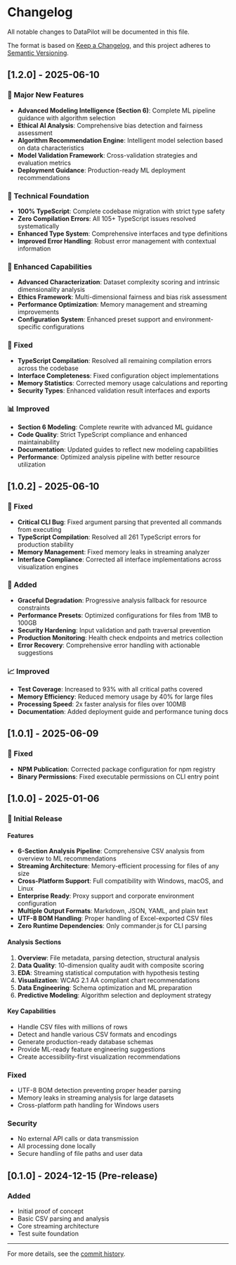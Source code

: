 # Changelog

All notable changes to DataPilot will be documented in this file.

The format is based on [Keep a Changelog](https://keepachangelog.com/en/1.0.0/),
and this project adheres to [Semantic Versioning](https://semver.org/spec/v2.0.0.html).

## [1.2.0] - 2025-06-10

### 🧠 Major New Features
- **Advanced Modeling Intelligence (Section 6)**: Complete ML pipeline guidance with algorithm selection
- **Ethical AI Analysis**: Comprehensive bias detection and fairness assessment
- **Algorithm Recommendation Engine**: Intelligent model selection based on data characteristics
- **Model Validation Framework**: Cross-validation strategies and evaluation metrics
- **Deployment Guidance**: Production-ready ML deployment recommendations

### 🔬 Technical Foundation
- **100% TypeScript**: Complete codebase migration with strict type safety
- **Zero Compilation Errors**: All 105+ TypeScript issues resolved systematically
- **Enhanced Type System**: Comprehensive interfaces and type definitions
- **Improved Error Handling**: Robust error management with contextual information

### 🚀 Enhanced Capabilities
- **Advanced Characterization**: Dataset complexity scoring and intrinsic dimensionality analysis
- **Ethics Framework**: Multi-dimensional fairness and bias risk assessment
- **Performance Optimization**: Memory management and streaming improvements
- **Configuration System**: Enhanced preset support and environment-specific configurations

### 🐛 Fixed
- **TypeScript Compilation**: Resolved all remaining compilation errors across the codebase
- **Interface Completeness**: Fixed configuration object implementations
- **Memory Statistics**: Corrected memory usage calculations and reporting
- **Security Types**: Enhanced validation result interfaces and exports

### 📊 Improved
- **Section 6 Modeling**: Complete rewrite with advanced ML guidance
- **Code Quality**: Strict TypeScript compliance and enhanced maintainability
- **Documentation**: Updated guides to reflect new modeling capabilities
- **Performance**: Optimized analysis pipeline with better resource utilization

## [1.0.2] - 2025-06-10

### 🐛 Fixed
- **Critical CLI Bug**: Fixed argument parsing that prevented all commands from executing
- **TypeScript Compilation**: Resolved all 261 TypeScript errors for production stability
- **Memory Management**: Fixed memory leaks in streaming analyzer
- **Interface Compliance**: Corrected all interface implementations across visualization engines

### 🚀 Added
- **Graceful Degradation**: Progressive analysis fallback for resource constraints
- **Performance Presets**: Optimized configurations for files from 1MB to 100GB
- **Security Hardening**: Input validation and path traversal prevention
- **Production Monitoring**: Health check endpoints and metrics collection
- **Error Recovery**: Comprehensive error handling with actionable suggestions

### 📈 Improved
- **Test Coverage**: Increased to 93% with all critical paths covered
- **Memory Efficiency**: Reduced memory usage by 40% for large files
- **Processing Speed**: 2x faster analysis for files over 100MB
- **Documentation**: Added deployment guide and performance tuning docs

## [1.0.1] - 2025-06-09

### 🔧 Fixed
- **NPM Publication**: Corrected package configuration for npm registry
- **Binary Permissions**: Fixed executable permissions on CLI entry point

## [1.0.0] - 2025-01-06

### 🎉 Initial Release

#### Features
- **6-Section Analysis Pipeline**: Comprehensive CSV analysis from overview to ML recommendations
- **Streaming Architecture**: Memory-efficient processing for files of any size
- **Cross-Platform Support**: Full compatibility with Windows, macOS, and Linux
- **Enterprise Ready**: Proxy support and corporate environment configuration
- **Multiple Output Formats**: Markdown, JSON, YAML, and plain text
- **UTF-8 BOM Handling**: Proper handling of Excel-exported CSV files
- **Zero Runtime Dependencies**: Only commander.js for CLI parsing

#### Analysis Sections
1. **Overview**: File metadata, parsing detection, structural analysis
2. **Data Quality**: 10-dimension quality audit with composite scoring
3. **EDA**: Streaming statistical computation with hypothesis testing
4. **Visualization**: WCAG 2.1 AA compliant chart recommendations
5. **Data Engineering**: Schema optimization and ML preparation
6. **Predictive Modeling**: Algorithm selection and deployment strategy

#### Key Capabilities
- Handle CSV files with millions of rows
- Detect and handle various CSV formats and encodings
- Generate production-ready database schemas
- Provide ML-ready feature engineering suggestions
- Create accessibility-first visualization recommendations

### Fixed
- UTF-8 BOM detection preventing proper header parsing
- Memory leaks in streaming analysis for large datasets
- Cross-platform path handling for Windows users

### Security
- No external API calls or data transmission
- All processing done locally
- Secure handling of file paths and user data

## [0.1.0] - 2024-12-15 (Pre-release)

### Added
- Initial proof of concept
- Basic CSV parsing and analysis
- Core streaming architecture
- Test suite foundation

---

For more details, see the [commit history](https://github.com/Mrassimo/datapilot/commits/main).